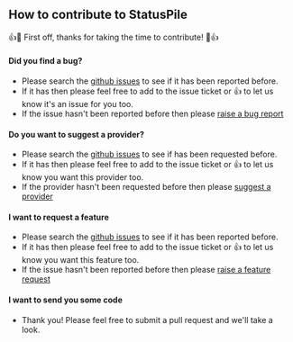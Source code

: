 ## How to contribute to StatusPile

:+1::tada: First off, thanks for taking the time to contribute! :tada::+1:

#### **Did you find a bug?**

* Please search the [github issues](https://github.com/dogsbodytech/statuspile/issues) to see if it has been reported before.
* If it has then please feel free to add to the issue ticket or :+1: to let us know it's an issue for you too.
* If the issue hasn't been reported before then please [raise a bug report](https://github.com/dogsbodytech/statuspile/issues/new/choose)

#### **Do you want to suggest a provider?**

* Please search the [github issues](https://github.com/dogsbodytech/statuspile/issues) to see if has been requested before.
* If it has then please feel free to add to the issue ticket or :+1: to let us know you want this provider too.
* If the provider hasn't been requested before then please [suggest a provider](https://github.com/dogsbodytech/statuspile/issues/new/choose)

#### **I want to request a feature**

* Please search the [github issues](https://github.com/dogsbodytech/statuspile/issues) to see if it has been reported before.
* If it has then please feel free to add to the issue ticket or :+1: to let us know you want this feature too.
* If the issue hasn't been reported before then please [raise a feature request](https://github.com/dogsbodytech/statuspile/issues/new/choose)

#### **I want to send you some code**

* Thank you! Please feel free to submit a pull request and we'll take a look.
